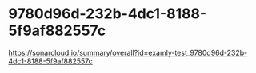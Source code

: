 # 9780d96d-232b-4dc1-8188-5f9af882557c
https://sonarcloud.io/summary/overall?id=examly-test_9780d96d-232b-4dc1-8188-5f9af882557c
